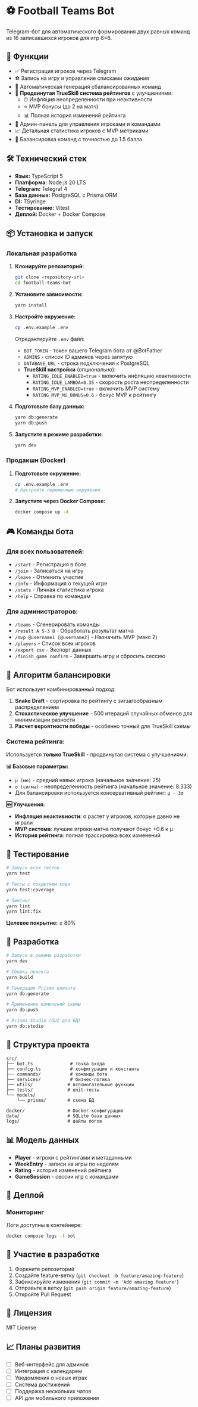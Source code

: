 # ⚽ Football Teams Bot

Telegram-бот для автоматического формирования двух равных команд из 16 записавшихся игроков для игр 8×8.

## 🚀 Функции

- ✅ Регистрация игроков через Telegram
- ⚽ Запись на игру и управление списками ожидания
- 🤖 Автоматическая генерация сбалансированных команд
- 🧠 **Продвинутая TrueSkill система рейтингов** с улучшениями:
  - ⏰ Инфляция неопределенности при неактивности
  - ⭐ MVP бонусы (до 2 на матч)
  - 📊 Полная история изменений рейтинга
- 👑 Админ-панель для управления игроками и командами
- 📈 Детальная статистика игроков с MVP метриками
- 🎯 Балансировка команд с точностью до 1.5 балла

## 🛠 Технический стек

- **Язык:** TypeScript 5
- **Платформа:** Node.js 20 LTS
- **Telegram:** Telegraf 4
- **База данных:** PostgreSQL с Prisma ORM
- **DI:** TSyringe
- **Тестирование:** Vitest
- **Деплой:** Docker + Docker Compose

## 📦 Установка и запуск

### Локальная разработка

1. **Клонируйте репозиторий:**
   ```bash
   git clone <repository-url>
   cd football-teams-bot
   ```

2. **Установите зависимости:**
   ```bash
   yarn install
   ```

3. **Настройте окружение:**
   ```bash
   cp .env.example .env
   ```
   Отредактируйте `.env` файл:
   - `BOT_TOKEN` - токен вашего Telegram бота от @BotFather
   - `ADMINS` - список ID админов через запятую
   - `DATABASE_URL` - строка подключения к PostgreSQL
   - **TrueSkill настройки** (опционально):
     - `RATING_IDLE_ENABLED=true` - включить инфляцию неактивности
     - `RATING_IDLE_LAMBDA=0.35` - скорость роста неопределенности 
     - `RATING_MVP_ENABLED=true` - включить MVP систему
     - `RATING_MVP_MU_BONUS=0.6` - бонус MVP к рейтингу

4. **Подготовьте базу данных:**
   ```bash
   yarn db:generate
   yarn db:push
   ```

5. **Запустите в режиме разработки:**
   ```bash
   yarn dev
   ```

### Продакшн (Docker)

1. **Подготовьте окружение:**
   ```bash
   cp .env.example .env
   # Настройте переменные окружения
   ```

2. **Запустите через Docker Compose:**
   ```bash
   docker compose up -d
   ```

## 🎮 Команды бота

### Для всех пользователей:
- `/start` - Регистрация в боте
- `/join` - Записаться на игру
- `/leave` - Отменить участие  
- `/info` - Информация о текущей игре
- `/stats` - Личная статистика игрока
- `/help` - Справка по командам

### Для администраторов:
- `/teams` - Сгенерировать команды
- `/result A 5-3 B` - Обработать результат матча  
- `/mvp @username1 [@username2]` - Назначить MVP (макс 2)
- `/players` - Список всех игроков
- `/export csv` - Экспорт данных
- `/finish_game confirm` - Завершить игру и сбросить сессию

## 🎯 Алгоритм балансировки

Бот использует комбинированный подход:

1. **Snake Draft** - сортировка по рейтингу с зигзагообразным распределением
2. **Стохастическое улучшение** - 500 итераций случайных обменов для минимизации разности
3. **Расчет вероятности победы** - особенно точный для TrueSkill схемы

### Система рейтинга:

Используется **только TrueSkill** - продвинутая система с улучшениями:

**📊 Базовые параметры:**
- `μ (мю)` - средний навык игрока (начальное значение: 25)
- `σ (сигма)` - неопределенность рейтинга (начальное значение: 8.333)
- Для балансировки используется консервативный рейтинг: `μ - 3σ`

**🆕 Улучшения:**
- **Инфляция неактивности**: σ растет у игроков, которые давно не играли
- **MVP система**: лучшие игроки матча получают бонус +0.6 к μ
- **История рейтинга**: полная трассировка всех изменений

## 🧪 Тестирование

```bash
# Запуск всех тестов
yarn test

# Тесты с покрытием кода
yarn test:coverage

# Линтинг
yarn lint
yarn lint:fix
```

**Целевое покрытие:** ≥ 80%

## 🔧 Разработка

```bash
# Запуск в режиме разработки
yarn dev

# Сборка проекта  
yarn build

# Генерация Prisma клиента
yarn db:generate

# Применение изменений схемы
yarn db:push

# Prisma Studio (GUI для БД)
yarn db:studio
```

## 📁 Структура проекта

```
src/
├── bot.ts              # точка входа
├── config.ts           # конфигурация и константы
├── commands/           # команды бота
├── services/           # бизнес-логика
├── utils/             # вспомогательные функции
├── tests/             # unit-тесты
└── models/            
    └── prisma/        # схема БД

docker/                # Docker конфигурация
data/                  # SQLite база данных
logs/                  # файлы логов
```

## 📊 Модель данных

- **Player** - игроки с рейтингами и метаданными
- **WeekEntry** - записи на игры по неделям
- **Rating** - история изменений рейтинга
- **GameSession** - сессии игр с командами

## 🚀 Деплой

### Мониторинг

Логи доступны в контейнере:
```bash
docker compose logs -f bot
```

## 🤝 Участие в разработке

1. Форкните репозиторий
2. Создайте feature-ветку (`git checkout -b feature/amazing-feature`)
3. Зафиксируйте изменения (`git commit -m 'Add amazing feature'`)
4. Отправьте в ветку (`git push origin feature/amazing-feature`)
5. Откройте Pull Request

## 📄 Лицензия

MIT License

## 📈 Планы развития

- [ ] Веб-интерфейс для админов
- [ ] Интеграция с календарем
- [ ] Уведомления о новых играх
- [ ] Система достижений
- [ ] Поддержка нескольких чатов
- [ ] API для мобильного приложения
